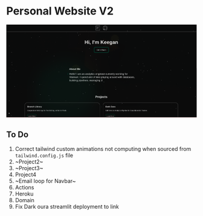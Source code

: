 # Personal Website V2


![Sample Image](./public/example.png)


## To Do
1. Correct tailwind custom animations not computing when sourced from `tailwind.config.js` file
2. ~Project2~
3. ~Project3~
4. Project4
5. ~Email loop for Navbar~
6. Actions
7. Heroku
8. Domain
9. Fix Dark oura streamlit deployment to link


